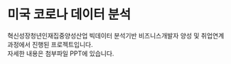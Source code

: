 # 미국 코로나 데이터 분석
혁신성장청년인재집중양성산업 빅데이터 분석기반 비즈니스개발자 양성 및 취업연계 과정에서 진행된 프로젝트입니다.   
자세한 내용은 첨부파일 PPT에 있습니다. 
